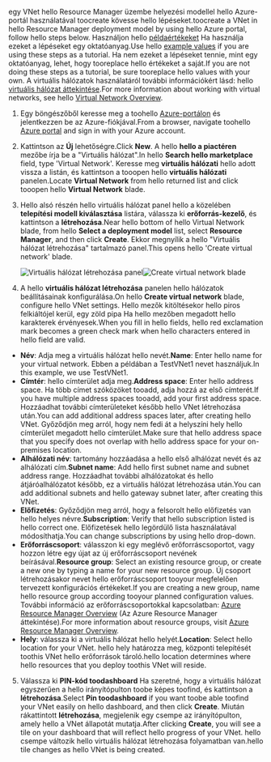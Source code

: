 <span data-ttu-id="d9c56-101">egy VNet hello Resource Manager üzembe helyezési modellel hello Azure-portál használatával toocreate kövesse hello lépéseket.</span><span class="sxs-lookup"><span data-stu-id="d9c56-101">toocreate a VNet in hello Resource Manager deployment model by using hello Azure portal, follow hello steps below.</span></span> <span data-ttu-id="d9c56-102">Használjon hello [példaértékeket](#values) Ha használja ezeket a lépéseket egy oktatóanyag.</span><span class="sxs-lookup"><span data-stu-id="d9c56-102">Use hello [example values](#values) if you are using these steps as a tutorial.</span></span> <span data-ttu-id="d9c56-103">Ha nem ezeket a lépéseket tennie, mint egy oktatóanyag, lehet, hogy tooreplace hello értékeket a saját.</span><span class="sxs-lookup"><span data-stu-id="d9c56-103">If you are not doing these steps as a tutorial, be sure tooreplace hello values with your own.</span></span> <span data-ttu-id="d9c56-104">A virtuális hálózatok használatáról további információkért lásd: hello [virtuális hálózat áttekintése](../articles/virtual-network/virtual-networks-overview.md).</span><span class="sxs-lookup"><span data-stu-id="d9c56-104">For more information about working with virtual networks, see hello [Virtual Network Overview](../articles/virtual-network/virtual-networks-overview.md).</span></span>

1. <span data-ttu-id="d9c56-105">Egy böngészőből keresse meg a toohello [Azure-portálon](http://portal.azure.com) és jelentkezzen be az Azure-fiókjával.</span><span class="sxs-lookup"><span data-stu-id="d9c56-105">From a browser, navigate toohello [Azure portal](http://portal.azure.com) and sign in with your Azure account.</span></span>
2. <span data-ttu-id="d9c56-106">Kattintson az **Új** lehetőségre.</span><span class="sxs-lookup"><span data-stu-id="d9c56-106">Click **New**.</span></span> <span data-ttu-id="d9c56-107">A hello **hello a piactéren** mezőbe írja be a "Virtuális hálózat".</span><span class="sxs-lookup"><span data-stu-id="d9c56-107">In hello **Search hello marketplace** field, type 'Virtual Network'.</span></span> <span data-ttu-id="d9c56-108">Keresse meg **virtuális hálózati** hello adott vissza a listán, és kattintson a tooopen hello **virtuális hálózati** panelen.</span><span class="sxs-lookup"><span data-stu-id="d9c56-108">Locate **Virtual Network** from hello returned list and click tooopen hello **Virtual Network** blade.</span></span>
3. <span data-ttu-id="d9c56-109">Hello alsó részén hello virtuális hálózat panel hello a közelében **telepítési modell kiválasztása** listára, válassza ki **erőforrás-kezelő**, és kattintson a **létrehozása**.</span><span class="sxs-lookup"><span data-stu-id="d9c56-109">Near hello bottom of hello Virtual Network blade, from hello **Select a deployment model** list, select **Resource Manager**, and then click **Create**.</span></span> <span data-ttu-id="d9c56-110">Ekkor megnyílik a hello "Virtuális hálózat létrehozása" tartalmazó panel.</span><span class="sxs-lookup"><span data-stu-id="d9c56-110">This opens hello 'Create virtual network' blade.</span></span>

    <span data-ttu-id="d9c56-111">![Virtuális hálózat létrehozása panel](./media/vpn-gateway-basic-vnet-s2s-rm-portal-include/createvnet.png "Virtuális hálózat létrehozása panel")</span><span class="sxs-lookup"><span data-stu-id="d9c56-111">![Create virtual network blade](./media/vpn-gateway-basic-vnet-s2s-rm-portal-include/createvnet.png "Create virtual network blade")</span></span>
4. <span data-ttu-id="d9c56-112">A hello **virtuális hálózat létrehozása** panelen hello hálózatok beállításainak konfigurálása.</span><span class="sxs-lookup"><span data-stu-id="d9c56-112">On hello **Create virtual network** blade, configure hello VNet settings.</span></span> <span data-ttu-id="d9c56-113">Hello mezők kitöltésekor hello piros felkiáltójel kerül, egy zöld pipa Ha hello mezőben megadott hello karakterek érvényesek.</span><span class="sxs-lookup"><span data-stu-id="d9c56-113">When you fill in hello fields, hello red exclamation mark becomes a green check mark when hello characters entered in hello field are valid.</span></span>

  - <span data-ttu-id="d9c56-114">**Név**: Adja meg a virtuális hálózat hello nevét.</span><span class="sxs-lookup"><span data-stu-id="d9c56-114">**Name**: Enter hello name for your virtual network.</span></span> <span data-ttu-id="d9c56-115">Ebben a példában a TestVNet1 nevet használjuk.</span><span class="sxs-lookup"><span data-stu-id="d9c56-115">In this example, we use TestVNet1.</span></span>
  - <span data-ttu-id="d9c56-116">**Címtér**: hello címterület adja meg.</span><span class="sxs-lookup"><span data-stu-id="d9c56-116">**Address space**: Enter hello address space.</span></span> <span data-ttu-id="d9c56-117">Ha több címet szóközöket tooadd, adja hozzá az első címterét.</span><span class="sxs-lookup"><span data-stu-id="d9c56-117">If you have multiple address spaces tooadd, add your first address space.</span></span> <span data-ttu-id="d9c56-118">Hozzáadhat további címterületeket később hello VNet létrehozása után.</span><span class="sxs-lookup"><span data-stu-id="d9c56-118">You can add additional address spaces later, after creating hello VNet.</span></span> <span data-ttu-id="d9c56-119">Győződjön meg arról, hogy nem fedi át a helyszíni hely hello címterület megadott hello címterület.</span><span class="sxs-lookup"><span data-stu-id="d9c56-119">Make sure that hello address space that you specify does not overlap with hello address space for your on-premises location.</span></span>
  - <span data-ttu-id="d9c56-120">**Alhálózati név**: tartomány hozzáadása a hello első alhálózat nevét és az alhálózati cím.</span><span class="sxs-lookup"><span data-stu-id="d9c56-120">**Subnet name**: Add hello first subnet name and subnet address range.</span></span> <span data-ttu-id="d9c56-121">Hozzáadhat további alhálózatokat és hello átjáróalhálózatot később, ez a virtuális hálózat létrehozása után.</span><span class="sxs-lookup"><span data-stu-id="d9c56-121">You can add additional subnets and hello gateway subnet later, after creating this VNet.</span></span> 
  - <span data-ttu-id="d9c56-122">**Előfizetés**: Győződjön meg arról, hogy a felsorolt hello előfizetés van hello helyes névre.</span><span class="sxs-lookup"><span data-stu-id="d9c56-122">**Subscription**: Verify that hello subscription listed is hello correct one.</span></span> <span data-ttu-id="d9c56-123">Előfizetések hello legördülő lista használatával módosíthatja.</span><span class="sxs-lookup"><span data-stu-id="d9c56-123">You can change subscriptions by using hello drop-down.</span></span>
  - <span data-ttu-id="d9c56-124">**Erőforráscsoport**: válasszon ki egy meglévő erőforráscsoportot, vagy hozzon létre egy újat az új erőforráscsoport nevének beírásával.</span><span class="sxs-lookup"><span data-stu-id="d9c56-124">**Resource group**: Select an existing resource group, or create a new one by typing a name for your new resource group.</span></span> <span data-ttu-id="d9c56-125">Új csoport létrehozásakor nevet hello erőforráscsoport tooyour megfelelően tervezett konfigurációs értékeket.</span><span class="sxs-lookup"><span data-stu-id="d9c56-125">If you are creating a new group, name hello resource group according tooyour planned configuration values.</span></span> <span data-ttu-id="d9c56-126">További információ az erőforráscsoportokkal kapcsolatban: [Azure Resource Manager Overview](../articles/azure-resource-manager/resource-group-overview.md#resource-groups) (Az Azure Resource Manager áttekintése).</span><span class="sxs-lookup"><span data-stu-id="d9c56-126">For more information about resource groups, visit [Azure Resource Manager Overview](../articles/azure-resource-manager/resource-group-overview.md#resource-groups).</span></span>
  - <span data-ttu-id="d9c56-127">**Hely**: válassza ki a virtuális hálózat hello helyét.</span><span class="sxs-lookup"><span data-stu-id="d9c56-127">**Location**: Select hello location for your VNet.</span></span> <span data-ttu-id="d9c56-128">hello hely határozza meg, központi telepítését toothis VNet hello erőforrások tároló.</span><span class="sxs-lookup"><span data-stu-id="d9c56-128">hello location determines where hello resources that you deploy toothis VNet will reside.</span></span>

5. <span data-ttu-id="d9c56-129">Válassza ki **PIN-kód toodashboard** Ha szeretné, hogy a virtuális hálózat egyszerűen a hello irányítópulton toobe képes toofind, és kattintson a **létrehozása**.</span><span class="sxs-lookup"><span data-stu-id="d9c56-129">Select **Pin toodashboard** if you want toobe able toofind your VNet easily on hello dashboard, and then click **Create**.</span></span> <span data-ttu-id="d9c56-130">Miután rákattintott **létrehozása**, megjelenik egy csempe az irányítópulton, amely hello a VNet állapotát mutatja.</span><span class="sxs-lookup"><span data-stu-id="d9c56-130">After clicking **Create**, you will see a tile on your dashboard that will reflect hello progress of your VNet.</span></span> <span data-ttu-id="d9c56-131">hello csempe változik hello virtuális hálózat létrehozása folyamatban van.</span><span class="sxs-lookup"><span data-stu-id="d9c56-131">hello tile changes as hello VNet is being created.</span></span>
